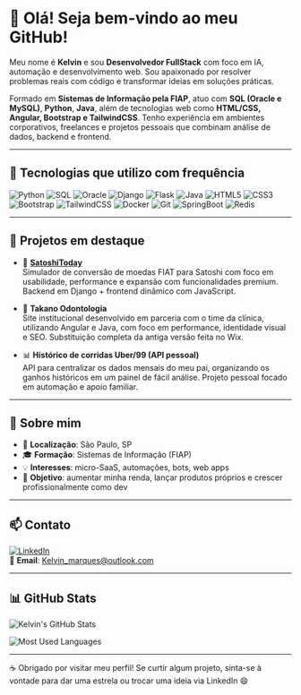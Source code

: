 # 👋 Olá! Seja bem-vindo ao meu GitHub!

Meu nome é **Kelvin** e sou **Desenvolvedor FullStack** com foco em IA, automação e desenvolvimento web. Sou apaixonado por resolver problemas reais com código e transformar ideias em soluções práticas.

Formado em **Sistemas de Informação pela FIAP**, atuo com **SQL (Oracle e MySQL)**, **Python**, **Java**, além de tecnologias web como **HTML/CSS, Angular, Bootstrap e TailwindCSS**. Tenho experiência em ambientes corporativos, freelances e projetos pessoais que combinam análise de dados, backend e frontend.

---

## 🚀 Tecnologias que utilizo com frequência

![Python](https://img.shields.io/badge/Python-3776AB?style=for-the-badge&logo=python&logoColor=white)
![SQL](https://img.shields.io/badge/SQL-336791?style=for-the-badge&logo=postgresql&logoColor=white)
![Oracle](https://img.shields.io/badge/Oracle-F80000?style=for-the-badge&logo=oracle&logoColor=white)
![Django](https://img.shields.io/badge/Django-092E20?style=for-the-badge&logo=django&logoColor=white)
![Flask](https://img.shields.io/badge/Flask-000000?style=for-the-badge&logo=flask&logoColor=white)
![Java](https://img.shields.io/badge/Java-ED8B00?style=for-the-badge&logo=java&logoColor=white)
![HTML5](https://img.shields.io/badge/HTML5-E34F26?style=for-the-badge&logo=html5&logoColor=white)
![CSS3](https://img.shields.io/badge/CSS3-1572B6?style=for-the-badge&logo=css3&logoColor=white)
![Bootstrap](https://img.shields.io/badge/Bootstrap-7952B3?style=for-the-badge&logo=bootstrap&logoColor=white)
![TailwindCSS](https://img.shields.io/badge/TailwindCSS-38B2AC?style=for-the-badge&logo=tailwind-css&logoColor=white)
![Docker](https://img.shields.io/badge/Docker-2496ED?style=for-the-badge&logo=docker&logoColor=white)
![Git](https://img.shields.io/badge/Git-F05032?style=for-the-badge&logo=git&logoColor=white)
![SpringBoot](https://img.shields.io/badge/SpringBoot-6DB33F?style=flat-square&logo=Spring&logoColor=white)
![Redis](https://img.shields.io/badge/Redis-DC382D?style=for-the-badge&logo=redis&logoColor=white)

---

## 🌱 Projetos em destaque

- 🔗 [**SatoshiToday**](https://github.com/seu-usuario/SatoshiToday)  
  Simulador de conversão de moedas FIAT para Satoshi com foco em usabilidade, performance e expansão com funcionalidades premium. Backend em Django + frontend dinâmico com JavaScript.

- 🦷 **Takano Odontologia**  
  Site institucional desenvolvido em parceria com o time da clínica, utilizando Angular e Java, com foco em performance, identidade visual e SEO. Substituição completa da antiga versão feita no Wix.

- 📊 **Histórico de corridas Uber/99 (API pessoal)**  
  API para centralizar os dados mensais do meu pai, organizando os ganhos históricos em um painel de fácil análise. Projeto pessoal focado em automação e apoio familiar.

---

## 💼 Sobre mim

- 📍 **Localização**: São Paulo, SP  
- 🎓 **Formação**: Sistemas de Informação (FIAP)  
- 💡 **Interesses**: micro-SaaS, automações, bots, web apps  
- 🎯 **Objetivo**: aumentar minha renda, lançar produtos próprios e crescer profissionalmente como dev

---

## 📫 Contato

[![LinkedIn](https://img.shields.io/badge/LinkedIn-0077B5?style=for-the-badge&logo=linkedin&logoColor=white)](https://www.linkedin.com/in/kelvin-marques-cordeiro/)  
📧 **Email**: Kelvin_marques@outlook.com  

---

## 📊 GitHub Stats

![Kelvin's GitHub Stats](https://github-readme-stats.vercel.app/api?username=KelvinMarques&show_icons=true&theme=radical)

![Most Used Languages](https://github-readme-stats.vercel.app/api/top-langs/?username=KelvinMarques&layout=compact&theme=radical)

---

☕ Obrigado por visitar meu perfil! Se curtir algum projeto, sinta-se à vontade para dar uma estrela ou trocar uma ideia via LinkedIn 😄
